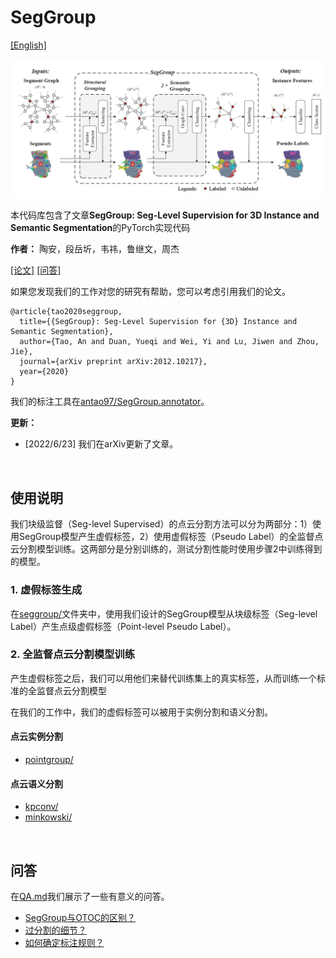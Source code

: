 # SegGroup

[[English]](README.md)

<p float="left">
    <img src="image/SegGroup.png" width="800"/>
</p>

本代码库包含了文章**SegGroup: Seg-Level Supervision for 3D Instance and Semantic Segmentation**的PyTorch实现代码

**作者：** 陶安，段岳圻，韦祎，鲁继文，周杰

[[论文]](https://arxiv.org/abs/2012.10217) [[问答]](QA.md)

如果您发现我们的工作对您的研究有帮助，您可以考虑引用我们的论文。
```
@article{tao2020seggroup,
  title={{SegGroup}: Seg-Level Supervision for {3D} Instance and Semantic Segmentation},
  author={Tao, An and Duan, Yueqi and Wei, Yi and Lu, Jiwen and Zhou, Jie},
  journal={arXiv preprint arXiv:2012.10217},
  year={2020}
}
```

我们的标注工具在[antao97/SegGroup.annotator](https://github.com/AnTao97/SegGroup.annotator)。

**更新：** 

- [2022/6/23] 我们在arXiv更新了文章。

&nbsp;
## 使用说明

我们块级监督（Seg-level Supervised）的点云分割方法可以分为两部分：1）使用SegGroup模型产生虚假标签，2）使用虚假标签（Pseudo Label）的全监督点云分割模型训练。这两部分是分别训练的，测试分割性能时使用步骤2中训练得到的模型。

### 1. 虚假标签生成

在[seggroup/](seggroup/)文件夹中，使用我们设计的SegGroup模型从块级标签（Seg-level Label）产生点级虚假标签（Point-level Pseudo Label）。

### 2. 全监督点云分割模型训练

产生虚假标签之后，我们可以用他们来替代训练集上的真实标签，从而训练一个标准的全监督点云分割模型

在我们的工作中，我们的虚假标签可以被用于实例分割和语义分割。

#### 点云实例分割

- [pointgroup/](pointgroup/)

#### 点云语义分割

- [kpconv/](kpconv/)
- [minkowski/](minkowski/)

&nbsp;
## 问答

在[QA.md](QA.md)我们展示了一些有意义的问答。

- [SegGroup与OTOC的区别？](https://github.com/antao97/SegGroup/blob/main/QA.md#difference-between-seggroup-and-otoc)
- [过分割的细节？](https://github.com/antao97/SegGroup/blob/main/QA.md#details-on-over-segmentation)
- [如何确定标注规则？](https://github.com/antao97/SegGroup/blob/main/QA.md#how-to-determin-the-annotation-rule)

